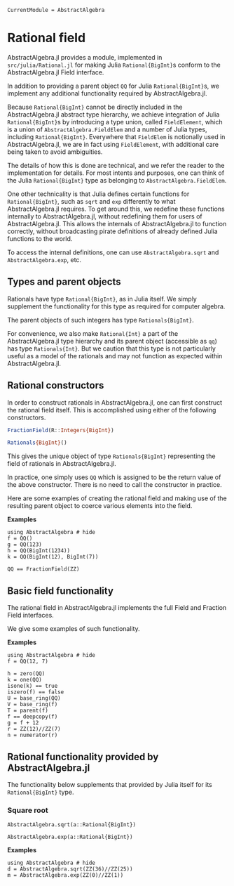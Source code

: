 ```@meta
CurrentModule = AbstractAlgebra
```

# Rational field

AbstractAlgebra.jl provides a module, implemented in `src/julia/Rational.jl` for
making Julia `Rational{BigInt}`s conform to the AbstractAlgebra.jl Field interface.

In addition to providing a parent object `QQ` for Julia `Rational{BigInt}`s, we
implement any additional functionality required by AbstractAlgebra.jl.

Because `Rational{BigInt}` cannot be directly included in the AbstractAlgebra.jl
abstract type hierarchy, we achieve integration of Julia `Rational{BigInt}`s by
introducing a type union, called `FieldElement`, which is a union of
`AbstractAlgebra.FieldElem` and a number of Julia types, including `Rational{BigInt}`.
Everywhere that `FieldElem` is notionally used in AbstractAlgebra.jl, we are in fact
using `FieldElement`, with additional care being taken to avoid ambiguities.

The details of how this is done are technical, and we refer the reader to the
implementation for details. For most intents and purposes, one can think of the Julia
`Rational{BigInt}` type as belonging to `AbstractAlgebra.FieldElem`.

One other technicality is that Julia defines certain functions for `Rational{BigInt}`,
such as `sqrt` and `exp` differently to what AbstractAlgebra.jl requires. To get around
this, we redefine these functions internally to AbstractAlgebra.jl, without redefining
them for users of AbstractAlgebra.jl. This allows the internals of AbstractAlgebra.jl
to function correctly, without broadcasting pirate definitions of already defined Julia
functions to the world.

To access the internal definitions, one can use `AbstractAlgebra.sqrt` and
`AbstractAlgebra.exp`, etc.

## Types and parent objects

Rationals have type `Rational{BigInt}`, as in Julia itself. We simply supplement the
functionality for this type as required for computer algebra.

The parent objects of such integers has type `Rationals{BigInt}`.

For convenience, we also make `Rational{Int}` a part of the AbstractAlgebra.jl type
hierarchy and its parent object (accessible as `qq`) has type `Rationals{Int}`. But we
caution that this type is not particularly useful as a model of the rationals and may
not function as expected within AbstractAlgebra.jl.

## Rational constructors

In order to construct rationals in AbstractAlgebra.jl, one can first construct the
rational field itself. This is accomplished using either of the following constructors.

```julia
FractionField(R::Integers{BigInt})
```

```julia
Rationals{BigInt}()
```

This gives the unique object of type `Rationals{BigInt}` representing the field of
rationals in AbstractAlgebra.jl.

In practice, one simply uses `QQ` which is assigned to be the return value of the
above constructor. There is no need to call the constructor in practice.

Here are some examples of creating the rational field and making use of the
resulting parent object to coerce various elements into the field.

**Examples**

```@repl
using AbstractAlgebra # hide
f = QQ()
g = QQ(123)
h = QQ(BigInt(1234))
k = QQ(BigInt(12), BigInt(7))

QQ == FractionField(ZZ)
```

## Basic field functionality

The rational field in AbstractAlgebra.jl implements the full Field and Fraction Field
interfaces.

We give some examples of such functionality.

**Examples**

```@repl
using AbstractAlgebra # hide
f = QQ(12, 7)

h = zero(QQ)
k = one(QQ)
isone(k) == true
iszero(f) == false
U = base_ring(QQ)
V = base_ring(f)
T = parent(f)
f == deepcopy(f)
g = f + 12
r = ZZ(12)//ZZ(7)
n = numerator(r)
```

## Rational functionality provided by AbstractAlgebra.jl

The functionality below supplements that provided by Julia itself for its
`Rational{BigInt}` type.

### Square root

```@docs
AbstractAlgebra.sqrt(a::Rational{BigInt})
```

```@docs
AbstractAlgebra.exp(a::Rational{BigInt})
```

**Examples**

```@repl
using AbstractAlgebra # hide
d = AbstractAlgebra.sqrt(ZZ(36)//ZZ(25))
m = AbstractAlgebra.exp(ZZ(0)//ZZ(1))
```


